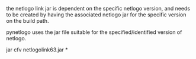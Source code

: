 the netlogo link jar is dependent on the specific netlogo version, and needs to
be created by having the associated netlogo jar for the specific version on the
build path.

pynetlogo uses the jar file suitable for the specified/identified version of
netlogo.


jar cfv netlogolink63.jar *